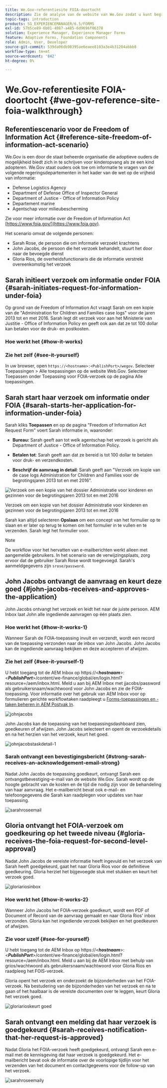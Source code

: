```yaml
---
title: We.Gov-referentiesite FOIA-doortocht
description: Zie de analyse van de website van We.Gov zodat u kunt begrijpen hoe AEM Forms regeringen helpt om informatie te ontvangen en uit te geven die door individuen wordt gevraagd op grond van de Freedom of Information Act.
topic-tags: introduction
products: SG_EXPERIENCEMANAGER/6.5/FORMS
exl-id: 57b5ce89-6b01-4087-a485-6d9696f06378
solution: Experience Manager, Experience Manager Forms
feature: Adaptive Forms, Foundation Components
role: Admin, User, Developer
source-git-commit: 539da06db98395ae6eaee8103a3e4b31204abbb8
workflow-type: tm+mt
source-wordcount: '842'
ht-degree: 0%

---
```


# We.Gov-referentiesite FOIA-doortocht {#we-gov-reference-site-foia-walkthrough}

## Referentiescenario voor de Freedom of Information Act {#reference-site-freedom-of-information-act-scenario}

We.Gov is een door de staat beheerde organisatie die adoptieve ouders de mogelijkheid biedt zich in te schrijven voor kinderopvang als ze een kind adopteren. We.Gov staat ouders ook toe om informatie te vragen van de volgende regeringsdepartementen in het kader van de wet op de vrijheid van informatie:

* Defense Logistics Agency
* Department of Defense Office of Inspector General
* Department of Justice - Office of Information Policy
* Departement marine
* Agentschap voor milieubescherming

Zie voor meer informatie over de Freedom of Information Act [https://www.foia.gov/](https://www.foia.gov).

Het scenario omvat de volgende personen:

* Sarah Rose, de persoon die om informatie verzoekt krachtens
* John Jacobs, de persoon die het verzoek behandelt, stuurt het door naar de bevoegde dienst
* Gloria Rios, de overheidsfunctionaris die de informatie verstrekt overeenkomstig het verzoek

## Sarah initieert verzoek om informatie onder FOIA {#sarah-initiates-request-for-information-under-foia}

Op grond van de Freedom of Information Act vraagt Sarah om een kopie van de &quot;Administration for Children and Families case logs&quot; voor de jaren 2013 tot en met 2016. Sarah legt dit verzoek voor aan het Ministerie van Justitie - Office of Information Policy en geeft ook aan dat ze tot 100 dollar kan betalen voor de druk- en postkosten.

### Hoe werkt het {#how-it-works}

### Zie het zelf {#see-it-yourself}

In uw browser, open `https://<hostname>:<PublishPort>/wegov`. Selecteer Toepassingen > Alle toepassingen op de website Web.Gov. Selecteer Toepassen onder Toepassing voor FOIA-verzoek op de pagina Alle toepassingen.

## Sarah start haar verzoek om informatie onder FOIA {#sarah-starts-her-application-for-information-under-foia}

Sarah kliks **Toepassen** en op de pagina &quot;Freedom of Information Act Request Form&quot; voert Sarah informatie in, waaronder:

* **Bureau:** Sarah geeft aan tot welk agentschap het verzoek is gericht als Department of Justice - Office of Information Policy.

* **Betalen tot**: Sarah geeft aan dat ze bereid is tot 100 dollar te betalen voor druk- en verzendkosten.
* **Beschrijf de aanvraag in detail**: Sarah geeft aan &quot;Verzoek om kopie van de case logs Administration for Children and Families voor de begrotingsjaren 2013 tot en met 2016&quot;.

![Verzoek om een kopie van het dossier Administratie voor kinderen en gezinnen voor de begrotingsjaren 2013 tot en met 2016](assets/sarahfiosform.png)

Verzoek om een kopie van het dossier Administratie voor kinderen en gezinnen voor de begrotingsjaren 2013 tot en met 2016

Sarah kan altijd selecteren **Opslaan** om een concept van het formulier op te slaan en er later op terug te komen om het formulier in te vullen en te verzenden. Sarah legt het formulier voor.

>[!NOTE]
>
>De workflow voor het hervatten van e-mailberichten werkt alleen met aangemelde gebruikers. In het scenario van de verwijzingsplaats, zorg ervoor dat de gebruiker Sarah Rose wordt toegevoegd. Sarah&#39;s aanmeldgegevens zijn `srose/password`.

## John Jacobs ontvangt de aanvraag en keurt deze goed {#john-jacobs-receives-and-approves-the-application}

John Jacobs ontvangt het verzoek en leidt het naar de juiste persoon. AEM Inbox laat John alle ingediende aanvragen op één plaats zien.

### Hoe werkt het {#how-it-works-1}

Wanneer Sarah de FOIA-toepassing invult en verzendt, wordt een record van de toepassing verzonden naar de inbox van John Jacobs. John Jacobs kan de ingediende aanvraag bekijken en deze accepteren of afwijzen.

### Zie het zelf {#see-it-yourself-1}

U hebt toegang tot de AEM Inbox op https://&lt;***hostnaam***>:&lt;***PublishPort***>/content/we-finance/global/en/login.html?resource=/aem/inbox.html. Meld u aan bij AEM Inbox met jjacobs/password als gebruikersnaam/wachtwoord voor John Jacobs en zie de FOIA-toepassing. Voor informatie over het gebruik van AEM Inbox voor op formulieren gerichte workflowtaken raadpleegt u [Forms-toepassingen en -taken beheren in AEM Postvak In](/help/forms/using/manage-applications-inbox.md).

![johnjacobs](assets/johnjacobs.png)

John Jacobs kan de toepassing van het toepassingsdashboard zien, goedkeuren of afwijzen. John Jacobs selecteert en opent de verzoekdetails en na het herzien van het verzoek, keurt het goed.

![johnjacobstaskdetail-1](assets/johnjacobstaskdetail-1.png)

### <strong>Sarah ontvangt een bevestigingsbericht</strong> {#strong-sarah-receives-an-acknowledgement-email-strong}

Nadat John Jacobs de toepassing goedkeurt, ontvangt Sarah een ontvangstbevestiging-e-mail van de website We.Gov. Sarah wordt op de hoogte gebracht van de kosten en de tijd die nodig zijn voor de behandeling van haar aanvraag. Het e-mailbericht bevat ook e-mail- en telefoongegevens die Sarah kan raadplegen voor updates van haar toepassing.

![sarahroseemail](assets/sarahroseemail.png)

## Gloria ontvangt het FOIA-verzoek om goedkeuring op het tweede niveau {#gloria-receives-the-foia-request-for-second-level-approval}

Nadat John Jacobs de vereiste informatie heeft ingevuld en het verzoek van Sarah heeft goedgekeurd, gaat het naar Gloria Rios voor de definitieve goedkeuring. Gloria herziet het bijgevoegde stuk met stukken en keurt het verzoek goed.

![gloriariosinbox](assets/gloriariosinbox.png)

### Hoe werkt het {#how-it-works-2}

Wanneer John Jacobs het FOIA-verzoek goedkeurt, wordt een PDF of Document of Record van de aanvraag gemaakt en naar Gloria Rios&#39; inbox verzonden. Gloria kan het ingediende verzoek bekijken en het goedkeuren of afwijzen.

### Zie voor uzelf {#see-for-yourself}

U hebt toegang tot de AEM Inbox op https://&lt;***hostnaam***>:&lt;***PublishPort***>/content/we-finance/global/en/login.html?resource=/aem/inbox.html. Meld u aan bij de AEM Inbox met behulp van grios/wachtwoord als gebruikersnaam/wachtwoord voor Gloria Rios en raadpleeg het FOIS-verzoek.

Gloria opent het verzoek en onderzoekt de bijzonderheden van het FOIA-verzoek. Na bestudering van de bijzonderheden van het verzoek en na te gaan of het haalbaar is de vereiste documenten over te leggen, keurt Gloria het verzoek goed.

![gloriarioskeurt goed](assets/gloriariosapproves.png)

## Sarah ontvangt een melding dat haar verzoek is goedgekeurd {#sarah-receives-notification-that-her-request-is-approved}

Nadat Gloria het FOIA-verzoek heeft goedgekeurd, ontvangt Sarah een e-mail met de kennisgeving dat haar verzoek is goedgekeurd. Het e-mailbericht bevat ook de informatie over de voorlopige tijdlijn voor het verzenden van het document en contactgegevens voor de follow-up van het verzoek.

![sarahroseemaily](assets/sarahroseemailapproval.png)
